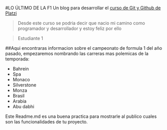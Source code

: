 #LO ÚLTIMO DE LA F1
Un blog para desarrollar el [curso de Git y Github de Platzi](www.platzi.com/cursos/git-github)

>Desde este curso se podria decir que nacio mi camino como programador y desarrollador y estoy feliz por ello

>Estudiante 1

##Aqui encontraras informacion sobre el campeonato de formula 1 del año pasado, empezaremos nombrando las carreras mas polemicas de la temporada:
* Bahrein
* Spa
* Monaco
* Silverstone
* Monza
* Brasil
* Arabia
* Abu dabhi

Este Readme.md es una buena practica para mostrarle al publico cuales son las funcionalidades de tu proyecto.
